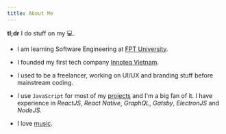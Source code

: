 ```yaml
---
title: About Me
---
```


__tl;dr__ I do stuff on my :computer:.

* I am learning Software Engineering at [FPT University](//fpt.edu.vn).

* I founded my first tech company [Innoteq Vietnam](//innoteq.vn).

* I used to be a freelancer, working on UI/UX and branding stuff before mainstream coding.

* I use `JavaScript` for most of my [projects](../portfolio/) and I'm a big fan of it. I have experience in *ReactJS*, *React Native*, *GraphQL*, *Gatsby*, *ElectronJS* and *NodeJS*.

* I love [music](https://open.spotify.com/user/bkdev98/playlist/1OHAwWGoVY49oXivzbJRkW?si=FoTi-PwfRZ-X3xfZFzso0Q).

